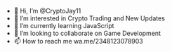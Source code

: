 - 👋 Hi, I’m @CryptoJay11
- 👀 I’m interested in Crypto Trading and New Updates
- 🌱 I’m currently learning JavaScript
- 💞️ I’m looking to collaborate on Game Development
- 📫 How to reach me wa.me/2348123078903

<!---
CryptoJay11/CryptoJay11 is a ✨ special ✨ repository because its `README.md` (this file) appears on your GitHub profile.
You can click the Preview link to take a look at your changes.
--->

